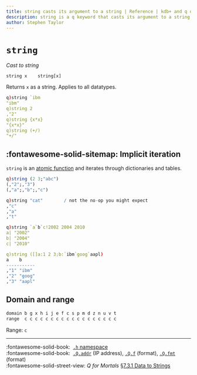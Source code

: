 ```yaml
---
title: string casts its argument to a string | Reference | kdb+ and q documentation
description: string is a q keyword that casts its argument to a string.
author: Stephen Taylor
---
```

# `string`

_Cast to string_




```syntax
string x    string[x]
```

Returns `x` as a string.  Applies to all datatypes.

```q
q)string `ibm
"ibm"
q)string 2
,"2"
q)string {x*x}
"{x*x}"
q)string (+/)
"+/"
```


## :fontawesome-solid-sitemap: Implicit iteration

`string` is an [atomic function](../basics/atomic.md) and iterates through dictionaries and tables.

```q
q)string (2 3;"abc")
(,"2";,"3")
(,"a";,"b";,"c")

q)string "cat"        / not the no-op you might expect
,"c"
,"a"
,"t"

q)string `a`b`c!2002 2004 2010
a| "2002"
b| "2004"
c| "2010"

q)string ([]a:1 2 3;b:`ibm`goog`aapl)
a    b
-----------
,"1" "ibm"
,"2" "goog"
,"3" "aapl"
```


## Domain and range

```txt
domain b g x h i j e f c s p m d z n u v t
range  c c c c c c c c c c c c c c c c c c
```

Range: `c`

----
:fontawesome-solid-book: 
[`.h` namespace](doth.md)
<br>
:fontawesome-solid-book: 
[`.Q.addr`](dotq.md#addr-ip-address) (IP address),
[`.Q.f`](dotq.md#f-format) (format),
[`.Q.fmt`](dotq.md#fmt-format) (format)
<br>
:fontawesome-solid-street-view:
_Q for Mortals_
[§7.3.1 Data to Strings](/q4m3/7_Transforming_Data/#731-data-to-strings)



